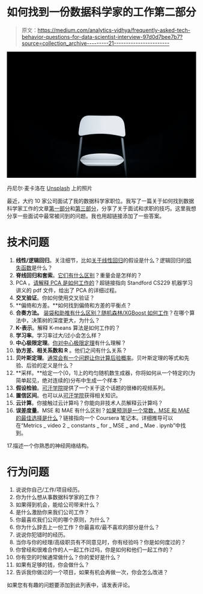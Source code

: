 # 如何找到一份数据科学家的工作第二部分

> 原文：<https://medium.com/analytics-vidhya/frequently-asked-tech-behavior-questions-for-data-scientist-interview-97d0d7bee7b7?source=collection_archive---------21----------------------->

![](img/4484236ba71db24b57505e02cb69e6e5.png)

丹尼尔·麦卡洛在 [Unsplash](https://unsplash.com/) 上的照片

最近，大约 10 家公司面试了我的数据科学家职位。我写了一篇关于如何找到数据科学家工作的文章[第一部分](/swlh/how-to-find-a-data-scientist-job-in-australia-7065d1f6a967)和[第三部分](/@licaoyuan123/how-to-find-a-data-scientist-job-iii-5ac831ef5ab6)，分享了关于面试和求职的技巧。这里我想分享一些面试中最常被问到的问题。我也用超链接添加了一些答案。

# 技术问题

1.  **线性/逻辑回归**。关注细节，比如[关于线性回归](http://r-statistics.co/Assumptions-of-Linear-Regression.html)的假设是什么？逻辑回归的[损失函数](https://ml-cheatsheet.readthedocs.io/en/latest/logistic_regression.html)是什么？
2.  **脊线回归和套索**。[它们有什么区别](https://towardsdatascience.com/ridge-and-lasso-regression-a-complete-guide-with-python-scikit-learn-e20e34bcbf0b)？重量会是怎样的？
3.  PCA 。[请解释 PCA 是如何工作的](http://cs229.stanford.edu/summer2020/cs229-notes10.pdf)？超链接指向 Standford CS229 机器学习讲义的 pdf 文件，给出了 PCA 的详细过程。
4.  **交叉验证**。你如何使用交叉验证？
5.  **偏倚和方差。**如何找到偏倚和方差的平衡点？
6.  **合奏方法。** [装袋和助推有什么区别？随机森林/XGBoost 如何工作](https://towardsdatascience.com/the-ultimate-guide-to-adaboost-random-forests-and-xgboost-7f9327061c4f)？在哪个算法中，决策树的深度更大，为什么？
7.  **K-表示**。解释 K-means 算法是如何工作的？
8.  **学习率**。学习率过大/过小会怎么样？
9.  **中心极限定理**。[你对中心极限定理](https://www.analyticsvidhya.com/blog/2019/05/statistics-101-introduction-central-limit-theorem/)有什么理解？
10.  **协方差、相关系数和 R** 。他们之间有什么关系？
11.  **贝叶斯定理**。[通常会有一个问题让你计算后验概率](https://www.mathsisfun.com/data/bayes-theorem.html)。贝叶斯定理的等式和先验、后验的定义是什么？
12.  **采样。**给定一个[0，1]上的均匀随机数生成器，你将如何从一个特定的(为简单起见，绝对连续的)分布中生成一个样本？
13.  **假设检验**。[可汗学院](https://www.khanacademy.org/math/statistics-probability/significance-tests-one-sample/more-significance-testing-videos/v/hypothesis-testing-and-p-values)提供了一个关于这个话题的很棒的视频系列。
14.  **置信区间**。也可以从[可汗学院](https://www.khanacademy.org/math/ap-statistics/estimating-confidence-ap/introduction-confidence-intervals/v/confidence-intervals-and-margin-of-error)获得相关知识。
15.  **云计算**。你接触过云计算吗？你能向非技术人员解释云计算吗？
16.  **误差度量**。MSE 和 MAE 有什么区别？[如果预测是一个常数，MSE 和 MAE 的最佳选择是什么](https://nvunibojcpwovrlzcpuxfe.coursera-apps.org/tree/Reading%20materials)？链接指向一个 Coursera 笔记本。详细推导可以在“Metrics _ video 2 _ constants _ for _ MSE _ and _ Mae . ipynb”中找到。

17.描述一个你熟悉的神经网络结构。

# 行为问题

1.  说说你自己/工作/项目经历。
2.  你为什么想从事数据科学家的工作？
3.  如果得到机会，能给公司带来什么？
4.  是什么激励你来我们公司工作？
5.  你最喜欢我们公司的哪个原则，为什么？
6.  你为什么辞去上一份工作？你最喜欢/最不喜欢的部分是什么？
7.  说说你犯错时的经历。
8.  当你与你的经理/高级职员有不同意见时，你有经验吗？你是如何度过的？
9.  你曾经和很难合作的人一起工作过吗，你是如何和他们一起工作的？
10.  你有空的时候通常做什么？你的爱好是什么？
11.  如果有足够的钱，你会做什么？
12.  告诉我你做过的一个项目，如果有机会再做一次，你会怎么改进？

如果您有有趣的问题要添加到此列表中，请发表评论。